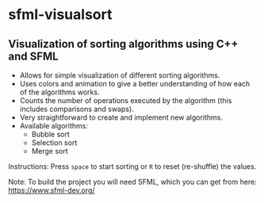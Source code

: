 # sfml-visualsort
Visualization of sorting algorithms using C++ and SFML 
-

- Allows for simple visualization of different sorting algorithms.
- Uses colors and animation to give a better understanding of how each of the algorithms works.
- Counts the number of operations executed by the algorithm (this includes comparisons and swaps).
- Very straightforward to create and implement new algorithms.
- Available algorithms:
  - Bubble sort
  - Selection sort
  - Merge sort


Instructions: Press `space` to start sorting or `R` to reset (re-shuffle) the values.

Note: To build the project you will need SFML, which you can get from here:
https://www.sfml-dev.org/
